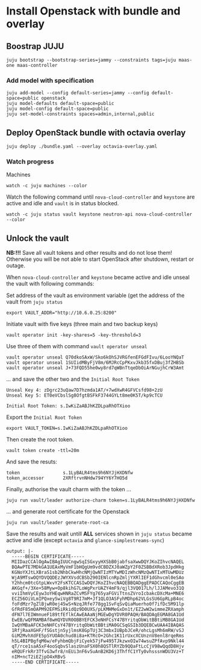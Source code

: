 # Install Openstack with bundle and overlay

## Boostrap JUJU
```
juju bootstrap --bootstrap-series=jammy --constraints tags=juju maas-one maas-controller
```
### Add model with specification
```
juju add-model --config default-series=jammy --config default-space=public openstack
juju model-defaults default-space=public
juju model-config default-space=public
juju set-model-constraints spaces=admin,internal,public
```
## Deploy OpenStack bundle with octavia overlay
```
juju deploy ./bundle.yaml --overlay octavia-overlay.yaml
```
### Watch progress
Machines
```
watch -c juju machines --color
```
Watch the following command until ```nova-cloud-controller``` and ```keystone``` are active and idle and ```vault``` is in status blocked.
```
watch -c juju status vault keystone neutron-api nova-cloud-controller --color
```
## Unlock the vault
**NB:!!!** Save all vault tokens and other results and do not lose them! Otherwise you will be not able to start OpenStack after shutdown, restart or outage.

When ```nova-cloud-controller``` and ```keystone``` became active and idle unseal the vault with following commands:

Set address of the vault as environment variable (get the address of the vault from ```juju status```
```
export VAULT_ADDR="http://10.6.0.25:8200"
```
Initiate vault with five keys (three main and two backup keys)
```
vault operator init -key-shares=5 -key-threshold=3
```
Use three of them with command ```vault operator unseal```
```
vault operator unseal Q70dkoSAxW/Sko6kOhSJVRGfenEFGdFIvu/6LooYNQaT
vault operator unseal 1SUIidMByFjV8m/6MJRcCpPKxvJkb35fxDBuj3fZHBSb
vault operator unseal J+73FQD55he0wy8rd7qWBnTtqeDbOiArNGujhCrW3Amt
```
... and save the other two and the ```Initial Root Token```
```
Unseal Key 4: zDgrc23uQaw7D7hzmda1AT/+7wdXwR4GFVCsfd98+2zU
Unseal Key 5: ET0eVCbslSg8OfgtBSFkF3744GYLt8me0K5T/kp9cTCU

Initial Root Token: s.IwKiZaABJhKZDLpaRhOTXioo
```
Export the ```Initial Root Token```
```
export VAULT_TOKEN=s.IwKiZaABJhKZDLpaRhOTXioo
```
Then create the root token. 
```
vault token create -ttl=20m
```
And save the resuts:
```
token                s.1LyBALR4tms9h6NYJjHXDNfw
token_accessor       2XRftrvnNHdw794YY6Y7HO5d
```
Finally, authorise the vault charm with the token ...
```
juju run vault/leader authorize-charm token=s.1LyBALR4tms9h6NYJjHXDNfw
```
... and generate root certificate for the Openstack
```
juju run vault/leader generate-root-ca
```
Save the results and wait untill **ALL** services shown in ```juju status``` became active and idle (except ```octavia``` and ```glance-simplestreams-sync```)
```
output: |-
  -----BEGIN CERTIFICATE-----
  MIIDazCCAlOgAwIBAgIUUCngwSqISGxyyHXSbB0jabfsaXwwDQYJKoZIhvcNAQEL
  BQAwPTE7MDkGA1UEAxMyVmF1bHQgUm9vdCBDZXJ0aWZpY2F0ZSBBdXRob3JpdHkg
  KGNoYXJtLXBraS1sb2NhbCkwHhcNMjQwNTIzMTYwMDIzWhcNMzQwNTIxMTUwMDUz
  WjA9MTswOQYDVQQDEzJWYXVsdCBSb290IENlcnRpZmljYXRlIEF1dGhvcml0eSAo
  Y2hhcm0tcGtpLWxvY2FsKTCCASIwDQYJKoZIhvcNAQEBBQADggEPADCCAQoCggEB
  AKGqf+/3Xe+58Myw+Op8kihG7LoWgPxrUAZY4mF9/qjl3VQ017Lh/lJJAMevo31Q
  vviIhmVyCEyw3oYHEqwHNRaZCvMSFYg765yaFGViTtnsZVroIcbakcDXcMa+MNE6
  ECZ56OiVLmIPQxeySwiVg8T9RI7mM+Jf1QLO3ASFyhMDhp62VLGsSU6GpRLpB4oc
  foFdMzr7gZlBjwR0ej45wS+NzqJRfe778gg1SvFqSvQiaMuerho0f7ifDc5M91lp
  GfRdF85mOAPM92EFMSiRkidQz9D0UXS/pLKMHMeGxDn1t/EZ2wW2wimmeZRXamph
  dFN7l7EIWmnueF189tfEflkCAwEAAaNjMGEwDgYDVR0PAQH/BAQDAgEGMA8GA1Ud
  EwEB/wQFMAMBAf8wHQYDVR0OBBYEFCK3eNHFCsY47BYritqObWitBBtiMB8GA1Ud
  IwQYMBaAFCK3eNHFCsY47BYritqObWitBBtiMA0GCSqGSIb3DQEBCwUAA4IBAQAS
  1RfjRaaXGHF/fSGstjn5yjlmsK8GpTUj3C3mbxIUBpbJCeR/ohcLgsMh6mRW/vSJ
  GiM2MvhXdFE5pSYUOA0chud8i8a+KTRcO+2Ghc1K11rUxcXCUnznV8enl8rqeRms
  h5L4BIPBgfqM6w/eFyhbmQbjFiCyek57jFw495TJkzwxOIw74wsuZPfAvp9Nkl44
  qT/rce1saA5xF4ooSqbvSlaszUnaFSX0h8QSTlRYZb9QQaFtLcCjV98wQqdD8Hjv
  eRQUFrkRr3TfvG3wfr8/nEUi3nF6v5uAnB2KD6j3ThffC1YTy0vhsssnWDU3Vz+T
  nIM+ncT2iEZjpO4xRBvS
  -----END CERTIFICATE-----
```
